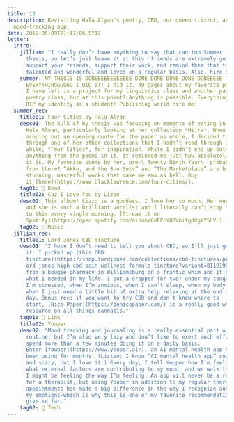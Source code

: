 ```yaml
---
title: 13
description: Revisiting Hala Alyan's poetry, CBD, our queen (Lizzo), and a
  mood-tracking app.
date: 2019-05-09T21:47:06.571Z
letter:
  intro:
    jillian: "I really don’t have anything to say that can top Summer finishing her
      thesis, so let’s just leave it at this: friends are extremely good,
      support your friends, support their work, and remind them that they are
      talented and wonderful and loved on a regular basis. Also, hire Summer."
    summer: MY THESIS IS DONEEEEEEEEEEEE DONE DONE DONE DONE DONEEEEE TURNED IN &
      EVERYTHINGGGGGG I DID IT! I did it. 49 pages about my favorite poets. All
      I have left is a project for my linguistics class and another paper for a
      poetry class, but at this point? Anything is possible. Everything is easy.
      RIP my identity as a student! Publishing world hire me!
  summer_rec:
    title01: Four Cities by Hala Alyan
    desc01: The bulk of my thesis was focusing on moments of eating in the poetry of
      Hala Alyan, particularly looking at her collection *Hijra*. When I was
      scoping out an opening quote for the paper as whole, I decided to look
      through one of her other collections that I hadn’t read through in a
      while, *Four Cities*, for inspiration. While I didn’t end up pulling
      anything from the poems in it, it reminded me just how absolutely stunning
      it is. My favorite poems by her, pre-\_Twenty Ninth Year\_ probably come
      from there? “Akko, and the Sun Sets” and “The Marketplace” are both
      stunning, masterful works that make me emo as hell. Buy
      it [here](https://www.blacklawrence.com/four-cities/).
    tag01: 📖 Read
    title02: Cuz I Love You by Lizzo
    desc02: This album! Lizzo is a goddess. I love her so much. Her music is so fun
      and she is such a brilliant vocalist and I literally can’t stop listening
      to this every single morning. [Stream it on
      Spotify](https://open.spotify.com/album/6dFFcYQ8VhifgdKgYY5LYL).
    tag02: 🎶 Music
  jillian_rec:
    title01: Lord Jones CBD Tincture
    desc01: "I hope I don’t need to tell you about CBD, so I’ll just get right into
      it: I picked up [this CBD
      tincture](https://shop.lordjones.com/collections/cbd-tinctures/products/l\
      ord-jones-high-cbd-pain-wellness-formula-tincture?variant=8119195402351) \
      from a bougie pharmacy in Williamsburg on a frantic whim and it’s exactly
      what I needed in my life. I put a dropper (or two) under my tongue when
      I’m stressed, when I’m anxious, when I can’t sleep, when my body hurts, or
      when I just need a little bit of extra help relaxing at the end of the
      day. Bonus rec: if you want to try CBD and don’t know where to
      start, [Nice Paper](https://benicepaper.com/) is a really good women-owned
      resource on all things cannabis."
    tag01: 🔗 Link
    title02: Youper
    desc02: "Mood tracking and journaling is a really essential part of my everyday
      routine, but I’m also very lazy and don’t like to exert much effort or
      spend more than a few minutes doing it on a daily basis.
      Enter [Youper](https://www.youper.ai/), an AI mental health app that I’ve
      been using for months. (Listen: I know “AI mental health app” sounds weird
      and scary, but I love it.) Every day, I tell Youper how I’m feeling and
      what external factors are contributing to my mood, and we walk through why
      I might be feeling the way I’m feeling. An app will never be a replacement
      for a therapist, but using Youper in addition to my regular therapy
      appointments has made a big difference in the way I recognize and process
      my emotions—which is why this is one of my favorite recommendations to
      give so far."
    tag02: 📱 Tech
---
```

